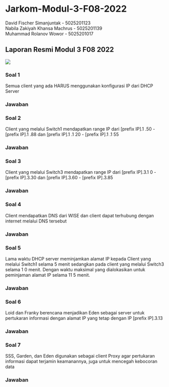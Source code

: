 # Jarkom-Modul-3-F08-2022
David Fischer Simanjuntak - 5025201123 <br/>
Nabila Zakiyah Khansa Machrus	- 5025201139 <br/>
Muhammad Rolanov Wowor - 5025201017 <br/>

## Laporan Resmi Modul 3 F08 2022
![](images/ss.png)
### **Soal 1**
Semua client yang ada HARUS menggunakan konfigurasi IP dari DHCP Server

### **Jawaban**

### **Soal 2**
Client yang melalui Switch1 mendapatkan range IP dari [prefix IP].1 .50 - [prefix IP].1 .88
dan [prefix IP].1 .1 20 - [prefix IP].1 .1 55 

### **Jawaban**

### **Soal 3**
Client yang melalui Switch3 mendapatkan range IP dari [prefix IP].3.1 0 - [prefix IP].3.30
dan [prefix IP].3.60 - [prefix IP].3.85 

### **Jawaban**

### **Soal 4**
Client mendapatkan DNS dari WISE dan client dapat terhubung dengan internet melalui
DNS tersebut

### **Jawaban**

### **Soal 5**
Lama waktu DHCP server meminjamkan alamat IP kepada Client yang melalui Switch1
selama 5 menit sedangkan pada client yang melalui Switch3 selama 1 0 menit. Dengan
waktu maksimal yang dialokasikan untuk peminjaman alamat IP selama 11 5 menit. 

### **Jawaban**

### **Soal 6**
Loid dan Franky berencana menjadikan Eden sebagai server untuk pertukaran informasi dengan
alamat IP yang tetap dengan IP [prefix IP].3.13 

### **Jawaban**

### **Soal 7**
SSS, Garden, dan Eden digunakan sebagai
client Proxy agar pertukaran informasi dapat terjamin keamanannya, juga untuk mencegah
kebocoran data

### **Jawaban**
